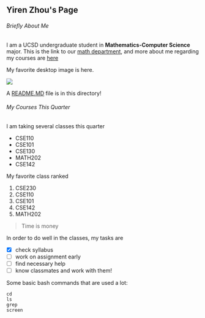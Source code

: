 ## Yiren Zhou's Page
###### Briefly About Me
I am a UCSD undergraduate student in **Mathematics-Computer Science** major. This is the link to our [math department](https://math.ucsd.edu/), and more about me regarding my courses are [here](https://xiaoxi-yiren.github.io/page_project/#my-courses-this-quarter)

My favorite desktop image is here. 

![](https://media.idownloadblog.com/wp-content/uploads/2014/08/Yosemite-wallpaper-thumbnail.png)

A [README.MD](README.md) file is in this directory!
###### My Courses This Quarter
I am taking several classes this quarter
- CSE110
- CSE101
- CSE130
- MATH202
- CSE142


My favorite class ranked
1. CSE230
2. CSE110
3. CSE101
4. CSE142
5. MATH202

> Time is money

In order to do well in the classes, my tasks are
- [x] check syllabus
- [ ] work on assignment early
- [ ] find necessary help
- [ ] know classmates and work with them!

Some basic bash commands that are used a lot:
```
cd
ls
grep
screen
```